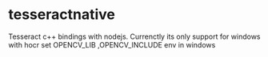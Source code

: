 # tesseractnative
Tesseract  c++ bindings with nodejs. Currenctly its only support for windows with hocr 
set OPENCV_LIB ,OPENCV_INCLUDE env in windows 